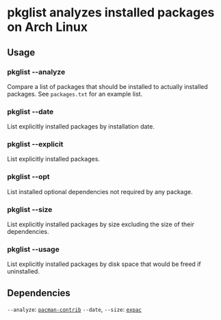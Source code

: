# pkglist analyzes installed packages on Arch Linux

## Usage

### pkglist --analyze <pkglist>

Compare a list of packages that should be installed to actually installed packages. See `packages.txt` for an example list.

### pkglist --date

List explicitly installed packages by installation date.

### pkglist --explicit

List explicitly installed packages.

### pkglist --opt

List installed optional dependencies not required by any package.

### pkglist --size

List explicitly installed packages by size excluding the size of their dependencies.

### pkglist --usage

List explicitly installed packages by disk space that would be freed if uninstalled.

## Dependencies

`--analyze`: [`pacman-contrib`](https://www.archlinux.org/packages/community/x86_64/pacman-contrib/)
`--date`, `--size`: [`expac`](https://www.archlinux.org/packages/extra/x86_64/expac/)
